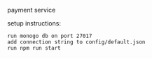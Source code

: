 payment service 

setup instructions:

    run monogo db on port 27017
    add connection string to config/default.json
    run npm run start
